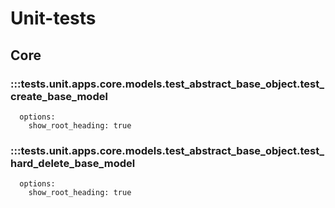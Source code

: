 # Unit-tests

## Core

### :::tests.unit.apps.core.models.test_abstract_base_object.test_create_base_model
      options: 
        show_root_heading: true

### :::tests.unit.apps.core.models.test_abstract_base_object.test_hard_delete_base_model
      options:
        show_root_heading: true
